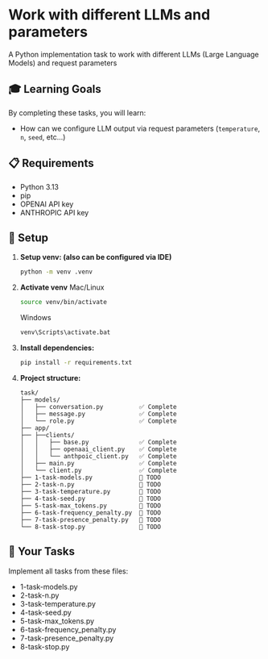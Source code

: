 # Work with different LLMs and parameters

A Python implementation task to work with different LLMs (Large Language Models) and request parameters 

## 🎓 Learning Goals

By completing these tasks, you will learn:
- How can we configure LLM output via request parameters (`temperature`, `n`, `seed`, etc...)

## 📋 Requirements

- Python 3.13
- pip
- OPENAI API key
- ANTHROPIC API key

## 🔧 Setup

1. **Setup venv: (also can be configured via IDE)**
   ```bash
   python -m venv .venv
   ```
2. **Activate venv**
   Mac/Linux
   ```bash
   source venv/bin/activate
   ```   
   Windows
   ```bash
   venv\Scripts\activate.bat
   ```
3. **Install dependencies:**
   ```bash
   pip install -r requirements.txt
   ```

4. **Project structure:**
   ```
   task/
   ├── models/
   │   ├── conversation.py          ✅ Complete
   │   ├── message.py               ✅ Complete  
   │   └── role.py                  ✅ Complete   
   ├── app/
   ├── ├──clients/
   │   │   ├── base.py              ✅ Complete
   │   │   ├── openaai_client.py    ✅ Complete
   │   │   └── anthpoic_client.py   ✅ Complete
   │   ├── main.py                  ✅ Complete
   │   └── client.py                ✅ Complete
   ├── 1-task-models.py             🚧 TODO
   ├── 2-task-n.py                  🚧 TODO
   ├── 3-task-temperature.py        🚧 TODO
   ├── 4-task-seed.py               🚧 TODO
   ├── 5-task-max_tokens.py         🚧 TODO
   ├── 6-task-frequency_penalty.py  🚧 TODO
   ├── 7-task-presence_penalty.py   🚧 TODO
   └── 8-task-stop.py               🚧 TODO
   ```

## 📝 Your Tasks

Implement all tasks from these files:
- 1-task-models.py 
- 2-task-n.py 
- 3-task-temperature.py 
- 4-task-seed.py     
- 5-task-max_tokens.py   
- 6-task-frequency_penalty.py 
- 7-task-presence_penalty.py
- 8-task-stop.py     

